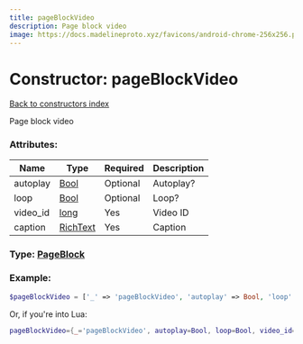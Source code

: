 ```yaml
---
title: pageBlockVideo
description: Page block video
image: https://docs.madelineproto.xyz/favicons/android-chrome-256x256.png
---
```

# Constructor: pageBlockVideo  
[Back to constructors index](index.md)



Page block video

### Attributes:

| Name     |    Type       | Required | Description |
|----------|---------------|----------|-------------|
|autoplay|[Bool](../types/Bool.md) | Optional|Autoplay?|
|loop|[Bool](../types/Bool.md) | Optional|Loop?|
|video\_id|[long](../types/long.md) | Yes|Video ID|
|caption|[RichText](../types/RichText.md) | Yes|Caption|



### Type: [PageBlock](../types/PageBlock.md)


### Example:

```php
$pageBlockVideo = ['_' => 'pageBlockVideo', 'autoplay' => Bool, 'loop' => Bool, 'video_id' => long, 'caption' => RichText];
```  


Or, if you're into Lua:

```lua
pageBlockVideo={_='pageBlockVideo', autoplay=Bool, loop=Bool, video_id=long, caption=RichText}

```


